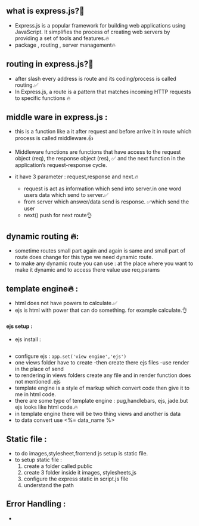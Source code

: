 
## what is express.js?🤔
   - Express.js is a popular framework for building web applications using JavaScript. It simplifies the process of creating web servers by providing a set of tools and features.🔥
   - package , routing , server management🔥

## routing in express.js?🤔
   - after slash every address is route and its coding/process is called routing.✅
   - In Express.js, a route is a pattern that matches incoming HTTP requests to specific functions 🔥

## middle ware in express.js :
   - this is a function like a it after request and before arrive it in route which process is called middleware.👍
   - Middleware functions are functions that have access to the request object (req), the response object (res), ✅
     and the next function in the application’s request-response cycle.
   - it have 3 parameter : request,response and next.🔥

      - request is act as information which send into server.in one word users data which send to server.✅
      - from server which answer/data send is response. ✅which send the user
      - next() push for next route👌

## dynamic routing 🔥: 
   - sometime routes small part again and again is same and small part of route does change for this type we need dynamic route.
   - to make any dynamic route you can use : at the place where you want to make it dynamic and to access there value use req.params

## template engine🔥 : 
   - html does   not have powers to calculate.✅
   - ejs is html with power that can do something. for example calculate.👌

#### ejs setup :
   - ejs install : 
      ```npm i ejs 
      ```
   - configure ejs :
      ```app.set('view engine','ejs')```
   - one views folder have to create
   -then create there ejs files
   -use render in the place of send
   - to rendering in views folders create any file and in render function does not mentioned .ejs
   - template engine is a style of markup which convert code then give it to me in html code.
   - there are some type of template engine : pug,handlebars, ejs, jade.but ejs looks like html code.🔥
   - in template engine there will be two thing views and another is data
   - to data convert use <%= data_name %>

## Static file : 
   - to do images,stylesheet,frontend js setup is static file.
   - to setup static file :
      1. create a folder called public 
      2. create 3 folder inside it images, stylesheets,js
      3. configure the express static in script.js file
      4. understand the path 



## Error Handling : 
   - 
